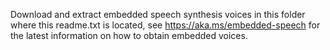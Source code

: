 Download and extract embedded speech synthesis voices in this folder
where this readme.txt is located, see https://aka.ms/embedded-speech for 
the latest information on how to obtain embedded voices.
